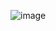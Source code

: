 ![image](https://github.com/Aditya-aj-champ/OCTANET_FEBRUARY_task-2/assets/117902578/af9607cd-633e-44f4-8dd7-35e5007e94a6)
